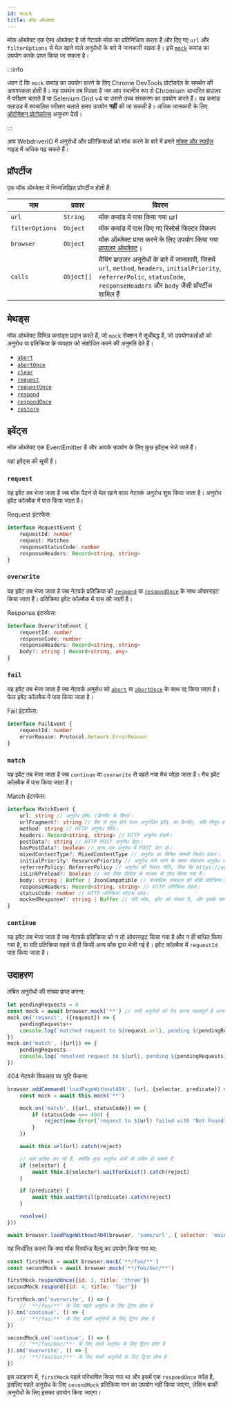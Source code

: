 ```yaml
---
id: mock
title: मॉक ऑब्जेक्ट
---
```


मॉक ऑब्जेक्ट एक ऐसा ऑब्जेक्ट है जो नेटवर्क मॉक का प्रतिनिधित्व करता है और दिए गए `url` और `filterOptions` से मेल खाने वाले अनुरोधों के बारे में जानकारी रखता है। इसे [`mock`](/docs/api/browser/mock) कमांड का उपयोग करके प्राप्त किया जा सकता है।

:::info

ध्यान दें कि `mock` कमांड का उपयोग करने के लिए Chrome DevTools प्रोटोकॉल के समर्थन की आवश्यकता होती है।
यह समर्थन तब मिलता है जब आप स्थानीय रूप से Chromium आधारित ब्राउज़र में परीक्षण चलाते हैं या
Selenium Grid v4 या उससे उच्च संस्करण का उपयोग करते हैं। यह कमांड क्लाउड में स्वचालित परीक्षण
चलाते समय उपयोग __नहीं__ की जा सकती है। अधिक जानकारी के लिए [ऑटोमेशन प्रोटोकॉल्स](/docs/automationProtocols) अनुभाग देखें।

:::

आप WebdriverIO में अनुरोधों और प्रतिक्रियाओं को मॉक करने के बारे में हमारे [मॉक्स और स्पाईज़](/docs/mocksandspies) गाइड में अधिक पढ़ सकते हैं।

## प्रॉपर्टीज

एक मॉक ऑब्जेक्ट में निम्नलिखित प्रॉपर्टीज होती हैं:

| नाम | प्रकार | विवरण |
| ---- | ---- | ------- |
| `url` | `String` | मॉक कमांड में पास किया गया url |
| `filterOptions` | `Object` | मॉक कमांड में पास किए गए रिसोर्स फिल्टर विकल्प |
| `browser` | `Object` | मॉक ऑब्जेक्ट प्राप्त करने के लिए उपयोग किया गया [ब्राउज़र ऑब्जेक्ट](/docs/api/browser)। |
| `calls` | `Object[]` | मैचिंग ब्राउज़र अनुरोधों के बारे में जानकारी, जिसमें `url`, `method`, `headers`, `initialPriority`, `referrerPolic`, `statusCode`, `responseHeaders` और `body` जैसी प्रॉपर्टीज शामिल हैं |

## मेथड्स

मॉक ऑब्जेक्ट विभिन्न कमांड्स प्रदान करते हैं, जो `mock` सेक्शन में सूचीबद्ध हैं, जो उपयोगकर्ताओं को अनुरोध या प्रतिक्रिया के व्यवहार को संशोधित करने की अनुमति देते हैं।

- [`abort`](/docs/api/mock/abort)
- [`abortOnce`](/docs/api/mock/abortOnce)
- [`clear`](/docs/api/mock/clear)
- [`request`](/docs/api/mock/request)
- [`requestOnce`](/docs/api/mock/requestOnce)
- [`respond`](/docs/api/mock/respond)
- [`respondOnce`](/docs/api/mock/respondOnce)
- [`restore`](/docs/api/mock/restore)

## इवेंट्स

मॉक ऑब्जेक्ट एक EventEmitter है और आपके उपयोग के लिए कुछ इवेंट्स भेजे जाते हैं।

यहां इवेंट्स की सूची है।

### `request`

यह इवेंट तब भेजा जाता है जब मॉक पैटर्न से मेल खाने वाला नेटवर्क अनुरोध शुरू किया जाता है। अनुरोध इवेंट कॉलबैक में पास किया जाता है।

Request इंटरफेस:
```ts
interface RequestEvent {
    requestId: number
    request: Matches
    responseStatusCode: number
    responseHeaders: Record<string, string>
}
```

### `overwrite`

यह इवेंट तब भेजा जाता है जब नेटवर्क प्रतिक्रिया को [`respond`](/docs/api/mock/respond) या [`respondOnce`](/docs/api/mock/respondOnce) के साथ ओवरराइट किया जाता है। प्रतिक्रिया इवेंट कॉलबैक में पास की जाती है।

Response इंटरफेस:
```ts
interface OverwriteEvent {
    requestId: number
    responseCode: number
    responseHeaders: Record<string, string>
    body?: string | Record<string, any>
}
```

### `fail`

यह इवेंट तब भेजा जाता है जब नेटवर्क अनुरोध को [`abort`](/docs/api/mock/abort) या [`abortOnce`](/docs/api/mock/abortOnce) के साथ रद्द किया जाता है। फेल इवेंट कॉलबैक में पास किया जाता है।

Fail इंटरफेस:
```ts
interface FailEvent {
    requestId: number
    errorReason: Protocol.Network.ErrorReason
}
```

### `match`

यह इवेंट तब भेजा जाता है जब `continue` या `overwrite` से पहले नया मैच जोड़ा जाता है। मैच इवेंट कॉलबैक में पास किया जाता है।

Match इंटरफेस:
```ts
interface MatchEvent {
    url: string // अनुरोध URL (फ्रैगमेंट के बिना)।
    urlFragment?: string // हैश से शुरू होने वाला अनुरोधित URL का फ्रैगमेंट, यदि मौजूद हो।
    method: string // HTTP अनुरोध विधि।
    headers: Record<string, string> // HTTP अनुरोध हेडर्स।
    postData?: string // HTTP POST अनुरोध डेटा।
    hasPostData?: boolean // सत्य जब अनुरोध में POST डेटा हो।
    mixedContentType?: MixedContentType // अनुरोध का मिश्रित सामग्री निर्यात प्रकार।
    initialPriority: ResourcePriority // अनुरोध भेजे जाने के समय संसाधन अनुरोध की प्राथमिकता।
    referrerPolicy: ReferrerPolicy // अनुरोध की रेफरर नीति, जैसा कि https://www.w3.org/TR/referrer-policy/ में परिभाषित किया गया है
    isLinkPreload?: boolean // क्या लिंक प्रीलोड के माध्यम से लोड किया गया है।
    body: string | Buffer | JsonCompatible // वास्तविक संसाधन की बॉडी प्रतिक्रिया।
    responseHeaders: Record<string, string> // HTTP प्रतिक्रिया हेडर्स।
    statusCode: number // HTTP प्रतिक्रिया स्टेटस कोड।
    mockedResponse?: string | Buffer // यदि मॉक, इवेंट को भेजता है, और इसके साथ ही अपनी प्रतिक्रिया को संशोधित भी करता है।
}
```

### `continue`

यह इवेंट तब भेजा जाता है जब नेटवर्क प्रतिक्रिया को न तो ओवरराइट किया गया है और न ही बाधित किया गया है, या यदि प्रतिक्रिया पहले से ही किसी अन्य मॉक द्वारा भेजी गई है। इवेंट कॉलबैक में `requestId` पास किया जाता है।

## उदाहरण

लंबित अनुरोधों की संख्या प्राप्त करना:

```js
let pendingRequests = 0
const mock = await browser.mock('**') // सभी अनुरोधों को मैच करना महत्वपूर्ण है अन्यथा, परिणामी मूल्य बहुत भ्रामक हो सकता है।
mock.on('request', ({request}) => {
    pendingRequests++
    console.log(`matched request to ${request.url}, pending ${pendingRequests} requests`)
})
mock.on('match', ({url}) => {
    pendingRequests--
    console.log(`resolved request to ${url}, pending ${pendingRequests} requests`)
})
```

404 नेटवर्क विफलता पर त्रुटि फेंकना:

```js
browser.addCommand('loadPageWithout404', (url, {selector, predicate}) => new Promise(async (resolve, reject) => {
    const mock = await this.mock('**')

    mock.on('match', ({url, statusCode}) => {
        if (statusCode === 404) {
            reject(new Error(`request to ${url} failed with "Not Found"`))
        }
    })

    await this.url(url).catch(reject)

    // यहां प्रतीक्षा कर रहे हैं, क्योंकि कुछ अनुरोध अभी भी लंबित हो सकते हैं
    if (selector) {
        await this.$(selector).waitForExist().catch(reject)
    }

    if (predicate) {
        await this.waitUntil(predicate).catch(reject)
    }

    resolve()
}))

await browser.loadPageWithout404(browser, 'some/url', { selector: 'main' })
```

यह निर्धारित करना कि क्या मॉक रिस्पॉन्ड वैल्यू का उपयोग किया गया था:

```js
const firstMock = await browser.mock('**/foo/**')
const secondMock = await browser.mock('**/foo/bar/**')

firstMock.respondOnce({id: 3, title: 'three'})
secondMock.respond({id: 4, title: 'four'})

firstMock.on('overwrite', () => {
    // '**/foo/**' के लिए पहले अनुरोध के लिए ट्रिगर होता है
}).on('continue', () => {
    // '**/foo/**' के लिए बाकी अनुरोधों के लिए ट्रिगर होता है
})

secondMock.on('continue', () => {
    // '**/foo/bar/**' के लिए पहले अनुरोध के लिए ट्रिगर होता है
}).on('overwrite', () => {
    // '**/foo/bar/**' के लिए बाकी अनुरोधों के लिए ट्रिगर होता है
})
```

इस उदाहरण में, `firstMock` पहले परिभाषित किया गया था और इसमें एक `respondOnce` कॉल है, इसलिए पहले अनुरोध के लिए `secondMock` प्रतिक्रिया मान का उपयोग नहीं किया जाएगा, लेकिन बाकी अनुरोधों के लिए इसका उपयोग किया जाएगा।